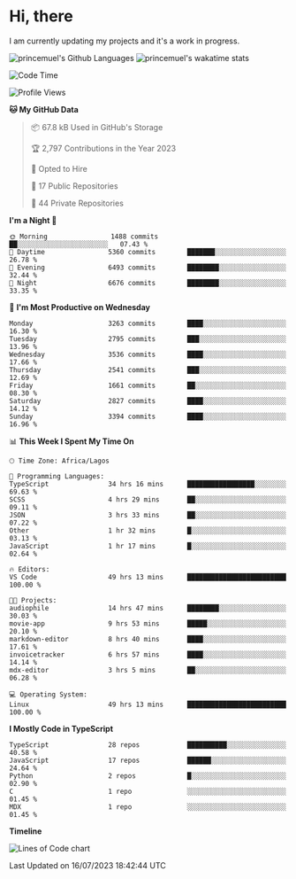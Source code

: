 # Hi, there

I am currently updating my projects and it's a work in progress.

![princemuel's Github Languages](https://github-readme-stats.vercel.app/api/top-langs/?username=princemuel&text_color=586069&layout=compact&hide_border=true&title_color=0366d6&count_private=true&include_all_commits=true&theme=tokyonight&show_icons=true)
![princemuel's wakatime stats](https://github-readme-stats.vercel.app/api/wakatime?username=princemuel&text_color=586069&layout=compact&hide_border=true&title_color=0366d6&count_private=true&include_all_commits=true&theme=tokyonight&show_icons=true)

<!--START_SECTION:waka-->
![Code Time](http://img.shields.io/badge/Code%20Time-2%2C656%20hrs%204%20mins-blue)

![Profile Views](http://img.shields.io/badge/Profile%20Views-55-blue)

**🐱 My GitHub Data** 

> 📦 67.8 kB Used in GitHub's Storage 
 > 
> 🏆 2,797 Contributions in the Year 2023
 > 
> 💼 Opted to Hire
 > 
> 📜 17 Public Repositories 
 > 
> 🔑 44 Private Repositories 
 > 
**I'm a Night 🦉** 

```text
🌞 Morning                1488 commits        ██░░░░░░░░░░░░░░░░░░░░░░░   07.43 % 
🌆 Daytime                5360 commits        ███████░░░░░░░░░░░░░░░░░░   26.78 % 
🌃 Evening                6493 commits        ████████░░░░░░░░░░░░░░░░░   32.44 % 
🌙 Night                  6676 commits        ████████░░░░░░░░░░░░░░░░░   33.35 % 
```
📅 **I'm Most Productive on Wednesday** 

```text
Monday                   3263 commits        ████░░░░░░░░░░░░░░░░░░░░░   16.30 % 
Tuesday                  2795 commits        ███░░░░░░░░░░░░░░░░░░░░░░   13.96 % 
Wednesday                3536 commits        ████░░░░░░░░░░░░░░░░░░░░░   17.66 % 
Thursday                 2541 commits        ███░░░░░░░░░░░░░░░░░░░░░░   12.69 % 
Friday                   1661 commits        ██░░░░░░░░░░░░░░░░░░░░░░░   08.30 % 
Saturday                 2827 commits        ████░░░░░░░░░░░░░░░░░░░░░   14.12 % 
Sunday                   3394 commits        ████░░░░░░░░░░░░░░░░░░░░░   16.96 % 
```


📊 **This Week I Spent My Time On** 

```text
🕑︎ Time Zone: Africa/Lagos

💬 Programming Languages: 
TypeScript               34 hrs 16 mins      █████████████████░░░░░░░░   69.63 % 
SCSS                     4 hrs 29 mins       ██░░░░░░░░░░░░░░░░░░░░░░░   09.11 % 
JSON                     3 hrs 33 mins       ██░░░░░░░░░░░░░░░░░░░░░░░   07.22 % 
Other                    1 hr 32 mins        █░░░░░░░░░░░░░░░░░░░░░░░░   03.13 % 
JavaScript               1 hr 17 mins        █░░░░░░░░░░░░░░░░░░░░░░░░   02.64 % 

🔥 Editors: 
VS Code                  49 hrs 13 mins      █████████████████████████   100.00 % 

🐱‍💻 Projects: 
audiophile               14 hrs 47 mins      ████████░░░░░░░░░░░░░░░░░   30.03 % 
movie-app                9 hrs 53 mins       █████░░░░░░░░░░░░░░░░░░░░   20.10 % 
markdown-editor          8 hrs 40 mins       ████░░░░░░░░░░░░░░░░░░░░░   17.61 % 
invoicetracker           6 hrs 57 mins       ████░░░░░░░░░░░░░░░░░░░░░   14.14 % 
mdx-editor               3 hrs 5 mins        ██░░░░░░░░░░░░░░░░░░░░░░░   06.28 % 

💻 Operating System: 
Linux                    49 hrs 13 mins      █████████████████████████   100.00 % 
```

**I Mostly Code in TypeScript** 

```text
TypeScript               28 repos            ██████████░░░░░░░░░░░░░░░   40.58 % 
JavaScript               17 repos            ██████░░░░░░░░░░░░░░░░░░░   24.64 % 
Python                   2 repos             █░░░░░░░░░░░░░░░░░░░░░░░░   02.90 % 
C                        1 repo              ░░░░░░░░░░░░░░░░░░░░░░░░░   01.45 % 
MDX                      1 repo              ░░░░░░░░░░░░░░░░░░░░░░░░░   01.45 % 
```



**Timeline**

![Lines of Code chart](https://raw.githubusercontent.com/princemuel/princemuel/main/assets/bar_graph.png)


 Last Updated on 16/07/2023 18:42:44 UTC
<!--END_SECTION:waka-->
